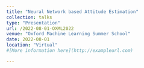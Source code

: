 ```yaml
---
title: "Neural Network based Attitude Estimation"
collection: talks
type: "Presentation"
url: /2022-08-01-OXML2022
venue: "Oxford Machine Learning Summer School"
date: 2022-08-01
location: "Virtual"
#[More information here](http://exampleurl.com)

---
```




